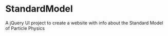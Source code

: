 # StandardModel
A jQuery UI project to create a website with info about the Standard Model of Particle Physics
